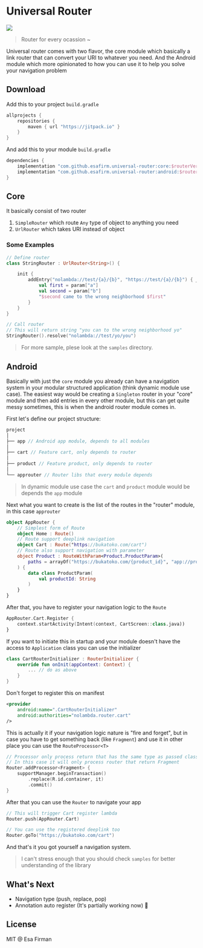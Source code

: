 # Universal Router

![](https://github.com/esafirm/universal-router/workflows/androidci/badge.svg)

> Router for every ocassion ~

Universal router comes with two flavor, the core module which basically a link router that can convert your URI to whatever you need. And the Android module which more opinionated to how you can use it to help you solve your navigation problem

## Download

Add this to your project `build.gradle`

```groovy
allprojects {
    repositories {
        maven { url "https://jitpack.io" }
    }
}
```

And add this to your module `build.gradle`

```groovy
dependencies {
    implementation "com.github.esafirm.universal-router:core:$routerVersion"
    implementation "com.github.esafirm.universal-router:android:$routerVersion"
}
```

## Core

It basically consist of two router
1. `SimpleRouter` which route `Any` type of object to anything you need
2. `UrlRouter` which takes URI instead of object

### Some Examples

```kotlin
// Define router
class StringRouter : UrlRouter<String>() {

    init {
        addEntry("nolambda://test/{a}/{b}", "https://test/{a}/{b}") { _, param ->
            val first = param["a"]
            val second = param["b"]
            "$second came to the wrong neighborhood $first"
        }
    }
}

// Call router
// This will return string "you can to the wrong neighborhood yo"
StringRouter().resolve("nolambda://test/yo/you") 
```

> For more sample, plese look at the `samples` directory. 

## Android

Basically with just the `core` module you already can have a navigation system in your modular structured application (think dynamic module use case). The easiest way would be creating a `Singleton` router in your "core" module and then add entries in every other module, but this can get quite messy sometimes, this is when the android router module comes in. 

First let's define our project structure:

```kotlin
project
│
├── app // Android app module, depends to all modules
│
├── cart // Feature cart, only depends to router
│
├── product // Feature product, only depends to router
│
└── approuter // Router libs that every module depends
```

> In dynamic module use case the `cart` and `product` module would be depends the `app` module

Next what you want to create is the list of the routes in the "router" module, in this case `approuter`

```kotlin
object AppRouter {
    // Simplest form of Route
    object Home : Route()
    // Route support deeplink navigation
    object Cart : Route("https://bukatoko.com/cart")
    // Route also support navigation with parameter
    object Product : RouteWithParam<Product.ProductParam>(
        paths = arrayOf("https://bukatoko.com/{product_id}", "app://product/{id}"),
    ) {
        data class ProductParam(
            val productId: String
        )
    }
}
```

After that, you have to register your navigation logic to the `Route`

```kotlin
AppRouter.Cart.Register {
    context.startActivity(Intent(context, CartScreen::class.java))
}
```

If you want to initiate this in startup and your module doesn't have the access to `Application` class you can use the initializer

```kotlin
class CartRouterInitializer : RouterInitializer { 
    override fun onInit(appContext: Context) {
        ... // do as above
    }
}
```

Don't forget to register this on manifest

```xml
<provider
    android:name=".CartRouterInitializer"
    android:authorities="nolambda.router.cart" 
/>
```

This is actually it if your navigation logic nature is "fire and forget", but in case you have to get something back (like `Fragment`) and use it in other place you can use the `RouteProcessor<T>`

```kotlin
// Processor only process return that has the same type as passed class
// In this case it will only process router that return Fragment
Router.addProcessor<Fragment> {
    supportManager.beginTransaction()
        .replace(R.id.container, it)
        .commit()
}
```

After that you can use the `Router` to navigate your app

```kotlin
// This will trigger Cart register lambda
Router.push(AppRouter.Cart) 

// You can use the registered deeplink too
Router.goTo("https://bukatoko.com/cart")
```

And that's it you got yourself a navigation system. 

> I can't stress enough that you should check `samples` for better understanding of the library

## What's Next

- Navigation type (push, replace, pop)
- Annotation auto register (It's partially working now)

## License 

MIT @ Esa Firman


